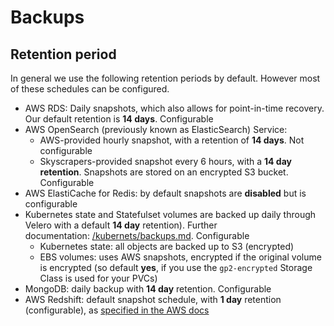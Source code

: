 # Backups

## Retention period

In general we use the following retention periods by default. However most of these schedules can be configured.

- AWS RDS: Daily snapshots, which also allows for point-in-time recovery. Our default retention is **14 days**. Configurable
- AWS OpenSearch (previously known as ElasticSearch) Service:
  - AWS-provided hourly snapshot, with a retention of **14 days**. Not configurable
  - Skyscrapers-provided snapshot every 6 hours, with a **14 day retention**. Snapshots are stored on an encrypted S3 bucket. Configurable
- AWS ElastiCache for Redis: by default snapshots are **disabled** but is configurable
- Kubernetes state and Statefulset volumes are backed up daily through Velero with a default **14 day** retention). Further documentation: [/kubernets/backups.md](kubernetes/backups.md). Configurable
  - Kubernetes state: all objects are backed up to S3 (encrypted)
  - EBS volumes: uses AWS snapshots, encrypted if the original volume is encrypted (so default **yes**, if you use the `gp2-encrypted` Storage Class is used for your PVCs)
- MongoDB: daily backup with **14 day** retention. Configurable
- AWS Redshift: default snapshot schedule, with **1 day** retention (configurable), as [specified in the AWS docs](https://docs.aws.amazon.com/redshift/latest/mgmt/working-with-snapshots.html#about-automated-snapshots)
